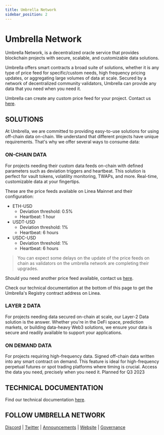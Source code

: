```yaml
---
title: Umbrella Network
sidebar_position: 2
---
```


# Umbrella Network

Umbrella Network, is a decentralized oracle service that provides blockchain projects with secure, scalable, and customizable data solutions.

Umbrella offers smart contracts a broad suite of solutions, whether it is any type of price feed for specific/custom needs, high frequency pricing updates, or aggregating large volumes of data at scale. Secured by a network of decentralized community validators, Umbrella can provide any data that you need when you need it.

Umbrella can create any custom price feed for your project. Contact us [here](https://www.umb.network/contact#form).

## SOLUTIONS

At Umbrella, we are committed to providing easy-to-use solutions for using off-chain data on-chain. We understand that different projects have unique requirements. That's why we offer several ways to consume data:

### ON-CHAIN DATA

For projects needing their custom data feeds on-chain with defined parameters such as deviation triggers and heartbeat. This solution is perfect for vault tokens, volatility monitoring, TWAPs, and more. Real-time, customizable data at your fingertips.

These are the price feeds available on Linea Mainnet and their configuration:

- ETH-USD
  - Deviation threshold: 0.5%
  - Heartbeat: 1 hour
- USDT-USD
  - Deviation threshold: 1%
  - Heartbeat: 6 hours
- USDC-USD
  - Deviation threshold: 1%
  - Heartbeat: 6 hours

> You can expect some delays on the update of the price feeds on chain as validators on the umbrella network are completing their upgrades.

Should you need another price feed available, contact us [here](https://www.umb.network/contact#form).

Check our technical documentation at the bottom of this page to get the Umbrella's Registry contract address on Linea.

### LAYER 2 DATA

For projects needing data secured on-chain at scale, our Layer-2 Data solution is the answer. Whether you're in the DeFi space, prediction markets, or building data-heavy Web3 solutions, we ensure your data is secure and readily available to support your applications.

### ON DEMAND DATA

For projects requiring high-frequency data. Signed off-chain data written into any smart contract on demand. This feature is ideal for high-frequency perpetual futures or spot trading platforms where timing is crucial. Access the data you need, precisely when you need it. Planned for Q3 2023

## TECHNICAL DOCUMENTATION

Find our technical documentation [here](https://umbrella-network.readme.io/docs).

## FOLLOW UMBRELLA NETWORK

[Discord](https://discord.com/invite/Gryaa9p4X7) | [Twitter](https://twitter.com/UmbNetwork) | [Announcements](https://t.me/umbnetannouncement) | [Website](https://www.umb.network/) | [Governance](https://gov.umb.network/)
